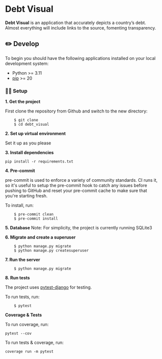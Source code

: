# **Debt Visual**
**Debt Visual** is an application that accurately depicts a country’s debt. Almost everything will include links to the source, fomenting transparency.

## ✏️ **Develop**
To begin you should have the following applications installed on your local development system:

- Python >= 3.11
- [pip](http://www.pip-installer.org/) >= 20


### 💪🏽 **Setup**

**1. Get the project**

First clone the repository from Github and switch to the new directory:

```linux
    $ git clone
    $ cd debt_visual
```

**2. Set up virtual environment**

Set it up as you please

**3. Install dependencies**

```
pip install -r requirements.txt
```

**4. Pre-commit**

pre-commit is used to enforce a variety of community standards. CI runs it,
so it's useful to setup the pre-commit hook to catch any issues before pushing
to GitHub and reset your pre-commit cache to make sure that you're starting fresh.

To install, run:

```linux
    $ pre-commit clean
    $ pre-commit install
```

**5. Database**
Note: For simplicity, the project is currently running SQLite3

**6. Migrate and create a superuser**

```linux
    $ python manage.py migrate
    $ python manage.py createsuperuser
```

**7. Run the server**

```linux
    $ python manage.py migrate
```

**8. Run tests**

The project uses [pytest-django](https://pytest-django.readthedocs.io/en/latest/index.html) for testing.

To run tests, run:

```linux
    $ pytest
```

**Coverage & Tests**

To run coverage, run:
```
pytest --cov
```

To run tests & coverage, run:
```
coverage run -m pytest
```
